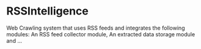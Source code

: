 # RSSIntelligence
Web Crawling  system that uses RSS feeds and integrates the following modules: An RSS feed collector module, An extracted data storage module  and ...
